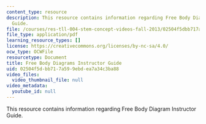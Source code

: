 ```yaml
---
content_type: resource
description: This resource contains information regarding Free Body Diagram Instructor
  Guide.
file: /courses/res-tll-004-stem-concept-videos-fall-2013/02504f5dbb717a599ebdea7a34c3ba88_MITRES_TLL-004F13_FBD_IG.pdf
file_type: application/pdf
learning_resource_types: []
license: https://creativecommons.org/licenses/by-nc-sa/4.0/
ocw_type: OCWFile
resourcetype: Document
title: Free Body Diagrams Instructor Guide
uid: 02504f5d-bb71-7a59-9ebd-ea7a34c3ba88
video_files:
  video_thumbnail_file: null
video_metadata:
  youtube_id: null
---
```

This resource contains information regarding Free Body Diagram Instructor Guide.